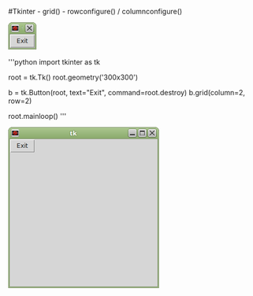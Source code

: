 
#Tkinter - grid() - rowconfigure() / columnconfigure()


![#1](images/main-1.png?raw=true)   

'''python
import tkinter as tk

root = tk.Tk()
root.geometry('300x300')

b = tk.Button(root, text="Exit", command=root.destroy)
b.grid(column=2, row=2)

root.mainloop()
'''

![#1](images/main-2.png?raw=true)   
